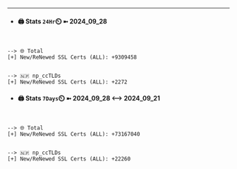 

---
- #### 🖨️ **Stats** `24Hr`⏲️ ➼ 2024_09_28
```console


--> 🌐 Total
[+] New/ReNewed SSL Certs (ALL): +9309458


--> 🇳🇵 np_ccTLDs
[+] New/ReNewed SSL Certs (ALL): +2272

```

- #### 🖨️ **Stats** `7Days`⏲️ ➼ 2024_09_28 <--> 2024_09_21
```console


--> 🌐 Total
[+] New/ReNewed SSL Certs (ALL): +73167040


--> 🇳🇵 np_ccTLDs
[+] New/ReNewed SSL Certs (ALL): +22260

```


